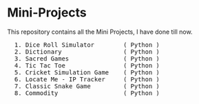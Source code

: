 # Mini-Projects
This repository contains all the Mini Projects, I have done till now.

  <pre>
  1. Dice Roll Simulator        ( Python )
  2. Dictionary                 ( Python )
  3. Sacred Games               ( Python )
  4. Tic Tac Toe                ( Python )
  5. Cricket Simulation Game    ( Python )
  6. Locate Me - IP Tracker     ( Python )
  7. Classic Snake Game         ( Python )
  8. Commodity                  ( Python )
  </pre>
  

